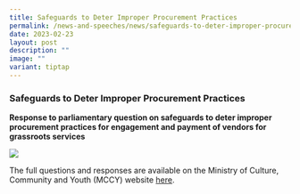 ```yaml
---
title: Safeguards to Deter Improper Procurement Practices
permalink: /news-and-speeches/news/safeguards-to-deter-improper-procurement-practices/
date: 2023-02-23
layout: post
description: ""
image: ""
variant: tiptap
---
```

### Safeguards to Deter Improper Procurement Practices
**Response to parliamentary question on safeguards to deter improper procurement practices for engagement and payment of vendors for grassroots services**

![](/images/NewsRoom/Parliament%20House.jpg)

The full questions and responses are available on the Ministry of Culture, Community and Youth (MCCY) website [here](https://www.mccy.gov.sg/about-us/news-and-resources/parliamentary-matters/2023/Feb/Safeguards-to-deter-improper-procurement-practices).